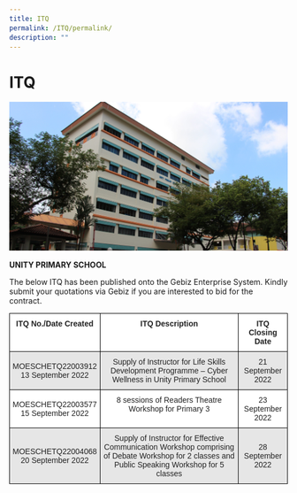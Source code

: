 ```yaml
---
title: ITQ
permalink: /ITQ/permalink/
description: ""
---
```

ITQ
===
![](/images/ITQ.jpg)

**UNITY PRIMARY SCHOOL**

The below ITQ has been published onto the Gebiz Enterprise System. Kindly submit your quotations via Gebiz if you are interested to bid for the contract.

<style type="text/css">
.tg  {border-collapse:collapse;border-spacing:0;}
.tg td{border-color:black;border-style:solid;border-width:1px;font-family:Arial, sans-serif;font-size:14px;
  overflow:hidden;padding:10px 5px;word-break:normal;}
.tg th{border-color:black;border-style:solid;border-width:1px;font-family:Arial, sans-serif;font-size:14px;
  font-weight:normal;overflow:hidden;padding:10px 5px;word-break:normal;}
.tg .tg-4ufn{background-color:#FFF;color:#222;font-weight:bold;text-align:center;vertical-align:top}
.tg .tg-gj5f{background-color:#E6E6E6;color:#222;text-align:center;vertical-align:middle}
.tg .tg-udl9{background-color:#E6E6E6;color:#222;text-align:center;vertical-align:top}
.tg .tg-a3j2{background-color:#FFF;color:#222;text-align:center;vertical-align:middle}
.tg .tg-lygy{background-color:#FFF;color:#222;text-align:center;vertical-align:top}
</style>
<table class="tg">
<thead>
  <tr>
    <th class="tg-4ufn"><span style="font-weight:bold">ITQ No./Date Created</span></th>
    <th class="tg-4ufn"><span style="font-weight:bold">ITQ Description</span></th>
    <th class="tg-4ufn"><span style="font-weight:bold">ITQ Closing Date</span></th>
  </tr>
</thead>
<tbody>
  <tr>
    <td class="tg-gj5f">MOESCHETQ22003912<br>13 September 2022</td>
    <td class="tg-udl9">Supply of Instructor for Life Skills Development Programme – Cyber Wellness in Unity Primary School</td>
    <td class="tg-gj5f">21 September 2022</td>
  </tr>
  <tr>
    <td class="tg-a3j2">MOESCHETQ22003577<br>15 September 2022</td>
    <td class="tg-lygy">8 sessions of Readers Theatre Workshop for Primary 3</td>
    <td class="tg-a3j2">23 September 2022</td>
  </tr>
  <tr>
    <td class="tg-gj5f">MOESCHETQ22004068<br>20 September 2022</td>
    <td class="tg-udl9">Supply of Instructor for Effective Communication Workshop comprising of Debate Workshop for 2 classes and Public Speaking Workshop for 5 classes</td>
    <td class="tg-gj5f">28 September 2022</td>
  </tr>
</tbody>
</table>


